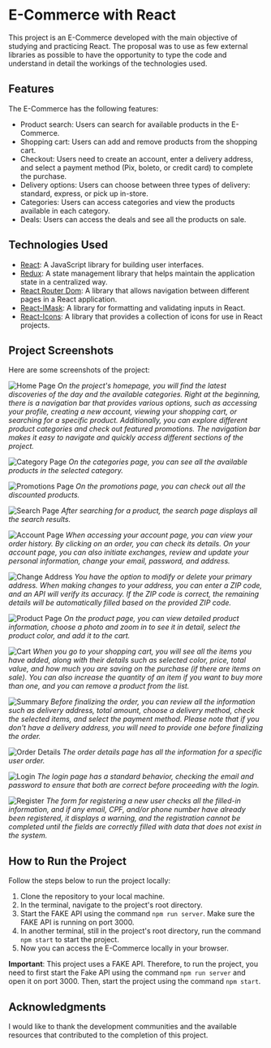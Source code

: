 # E-Commerce with React

This project is an E-Commerce developed with the main objective of studying and practicing React. The proposal was to use as few external libraries as possible to have the opportunity to type the code and understand in detail the workings of the technologies used.

## Features

The E-Commerce has the following features:

- Product search: Users can search for available products in the E-Commerce.
- Shopping cart: Users can add and remove products from the shopping cart.
- Checkout: Users need to create an account, enter a delivery address, and select a payment method (Pix, boleto, or credit card) to complete the purchase.
- Delivery options: Users can choose between three types of delivery: standard, express, or pick up in-store.
- Categories: Users can access categories and view the products available in each category.
- Deals: Users can access the deals and see all the products on sale.

## Technologies Used

- [React](https://react.dev/): A JavaScript library for building user interfaces.
- [Redux](https://redux.js.org/): A state management library that helps maintain the application state in a centralized way.
- [React Router Dom](https://reactrouter.com/en/main): A library that allows navigation between different pages in a React application.
- [React-IMask](https://imask.js.org/): A library for formatting and validating inputs in React.
- [React-Icons](https://react-icons.github.io/react-icons/): A library that provides a collection of icons for use in React projects.

## Project Screenshots

Here are some screenshots of the project:

![Home Page](screenshots/home.png)
_On the project's homepage, you will find the latest discoveries of the day and the available categories. Right at the beginning, there is a navigation bar that provides various options, such as accessing your profile, creating a new account, viewing your shopping cart, or searching for a specific product. Additionally, you can explore different product categories and check out featured promotions. The navigation bar makes it easy to navigate and quickly access different sections of the project._

![Category Page](screenshots/category.png)
_On the categories page, you can see all the available products in the selected category._

![Promotions Page](screenshots/promotions.png)
_On the promotions page, you can check out all the discounted products._

![Search Page](screenshots/search-page.png)
_After searching for a product, the search page displays all the search results._

![Account Page](screenshots/account-page.png)
_When accessing your account page, you can view your order history. By clicking on an order, you can check its details. On your account page, you can also initiate exchanges, review and update your personal information, change your email, password, and address._

![Change Address](screenshots/change-address.png)
_You have the option to modify or delete your primary address. When making changes to your address, you can enter a ZIP code, and an API will verify its accuracy. If the ZIP code is correct, the remaining details will be automatically filled based on the provided ZIP code._

![Product Page](screenshots/product-page.png)
_On the product page, you can view detailed product information, choose a photo and zoom in to see it in detail, select the product color, and add it to the cart._

![Cart](screenshots/cart.png)
_When you go to your shopping cart, you will see all the items you have added, along with their details such as selected color, price, total value, and how much you are saving on the purchase (if there are items on sale). You can also increase the quantity of an item if you want to buy more than one, and you can remove a product from the list._

![Summary](screenshots/summary.png)
_Before finalizing the order, you can review all the information such as delivery address, total amount, choose a delivery method, check the selected items, and select the payment method. Please note that if you don't have a delivery address, you will need to provide one before finalizing the order._

![Order Details](screenshots/summary.png)
_The order details page has all the information for a specific user order._

![Login](screenshots/login.png)
_The login page has a standard behavior, checking the email and password to ensure that both are correct before proceeding with the login._

![Register](screenshots/register.png)
_The form for registering a new user checks all the filled-in information, and if any email, CPF, and/or phone number have already been registered, it displays a warning, and the registration cannot be completed until the fields are correctly filled with data that does not exist in the system._

## How to Run the Project

Follow the steps below to run the project locally:

1. Clone the repository to your local machine.
2. In the terminal, navigate to the project's root directory.
3. Start the FAKE API using the command `npm run server`. Make sure the FAKE API is running on port 3000.
4. In another terminal, still in the project's root directory, run the command `npm start` to start the project.
5. Now you can access the E-Commerce locally in your browser.

**Important**: This project uses a FAKE API. Therefore, to run the project, you need to first start the Fake API using the command `npm run server` and open it on port 3000. Then, start the project using the command `npm start`.

## Acknowledgments

I would like to thank the development communities and the available resources that contributed to the completion of this project.
